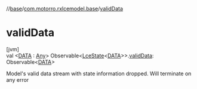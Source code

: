 //[base](../../index.md)/[com.motorro.rxlcemodel.base](index.md)/[validData](valid-data.md)

# validData

[jvm]\
val &lt;[DATA](valid-data.md) : [Any](https://kotlinlang.org/api/latest/jvm/stdlib/kotlin/-any/index.html)&gt; Observable&lt;[LceState](-lce-state/index.md)&lt;[DATA](valid-data.md)&gt;&gt;.[validData](valid-data.md): Observable&lt;[DATA](valid-data.md)&gt;

Model's valid data stream with state information dropped. Will terminate on any error
